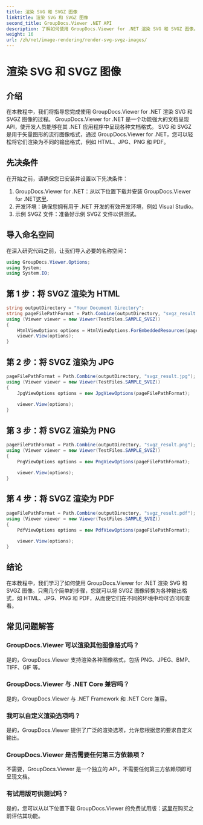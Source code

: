 ```yaml
---
title: 渲染 SVG 和 SVGZ 图像
linktitle: 渲染 SVG 和 SVGZ 图像
second_title: GroupDocs.Viewer .NET API
description: 了解如何使用 GroupDocs.Viewer for .NET 渲染 SVG 和 SVGZ 图像。轻松将矢量图形转换为 HTML、JPG、PNG 和 PDF。
weight: 16
url: /zh/net/image-rendering/render-svg-svgz-images/
---
```


# 渲染 SVG 和 SVGZ 图像

## 介绍
在本教程中，我们将指导您完成使用 GroupDocs.Viewer for .NET 渲染 SVG 和 SVGZ 图像的过程。 GroupDocs.Viewer for .NET 是一个功能强大的文档呈现 API，使开发人员能够在其 .NET 应用程序中呈现各种文档格式。 SVG 和 SVGZ 是用于矢量图形的流行图像格式，通过 GroupDocs.Viewer for .NET，您可以轻松将它们渲染为不同的输出格式，例如 HTML、JPG、PNG 和 PDF。
## 先决条件
在开始之前，请确保您已安装并设置以下先决条件：
1.  GroupDocs.Viewer for .NET：从以下位置下载并安装 GroupDocs.Viewer for .NET[这里](https://releases.groupdocs.com/viewer/net/).
2. 开发环境：确保您拥有用于 .NET 开发的有效开发环境，例如 Visual Studio。
3. 示例 SVGZ 文件：准备好示例 SVGZ 文件以供测试。

## 导入命名空间
在深入研究代码之前，让我们导入必要的名称空间：
```csharp
using GroupDocs.Viewer.Options;
using System;
using System.IO;
```
## 第 1 步：将 SVGZ 渲染为 HTML
```csharp
string outputDirectory = "Your Document Directory";
string pageFilePathFormat = Path.Combine(outputDirectory, "svgz_result.html");
using (Viewer viewer = new Viewer(TestFiles.SAMPLE_SVGZ))
{
    HtmlViewOptions options = HtmlViewOptions.ForEmbeddedResources(pageFilePathFormat);
    viewer.View(options);
}
```

## 第 2 步：将 SVGZ 渲染为 JPG
```csharp
pageFilePathFormat = Path.Combine(outputDirectory, "svgz_result.jpg");
using (Viewer viewer = new Viewer(TestFiles.SAMPLE_SVGZ))
{
    JpgViewOptions options = new JpgViewOptions(pageFilePathFormat);
    
    viewer.View(options);
}
```

## 第 3 步：将 SVGZ 渲染为 PNG
```csharp
pageFilePathFormat = Path.Combine(outputDirectory, "svgz_result.png");
using (Viewer viewer = new Viewer(TestFiles.SAMPLE_SVGZ))
{
    PngViewOptions options = new PngViewOptions(pageFilePathFormat);
   
    viewer.View(options);
}
```

## 第 4 步：将 SVGZ 渲染为 PDF
```csharp
pageFilePathFormat = Path.Combine(outputDirectory, "svgz_result.pdf");
using (Viewer viewer = new Viewer(TestFiles.SAMPLE_SVGZ))
{
    PdfViewOptions options = new PdfViewOptions(pageFilePathFormat);
   
    viewer.View(options);
}
```

## 结论
在本教程中，我们学习了如何使用 GroupDocs.Viewer for .NET 渲染 SVG 和 SVGZ 图像。只需几个简单的步骤，您就可以将 SVGZ 图像转换为各种输出格式，如 HTML、JPG、PNG 和 PDF，从而使它们在不同的环境中均可访问和查看。
## 常见问题解答
### GroupDocs.Viewer 可以渲染其他图像格式吗？
是的，GroupDocs.Viewer 支持渲染各种图像格式，包括 PNG、JPEG、BMP、TIFF、GIF 等。
### GroupDocs.Viewer 与 .NET Core 兼容吗？
是的，GroupDocs.Viewer 与 .NET Framework 和 .NET Core 兼容。
### 我可以自定义渲染选项吗？
是的，GroupDocs.Viewer 提供了广泛的渲染选项，允许您根据您的要求自定义输出。
### GroupDocs.Viewer 是否需要任何第三方依赖项？
不需要，GroupDocs.Viewer 是一个独立的 API，不需要任何第三方依赖项即可呈现文档。
### 有试用版可供测试吗？
是的，您可以从以下位置下载 GroupDocs.Viewer 的免费试用版：[这里](https://releases.groupdocs.com/)在购买之前评估其功能。